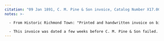 ```yaml
---
citation: "09 Jan 1891, C. M. Pine & Son invoice, Catalog Number X17.0031, Staten Island Historical Society, Historic Richmond Town, [historicrichmondtown.org](https://www.historicrichmondtown.org)."
notes: >-

  - From Historic Richmond Town: "Printed and handwritten invoice on billhead, black, pink, and blue ink on paper. Printed and handwritten inscription at top: "Ledger 9 / Folio 355 / Jan 9 1891 / Mr. N.M. Heal / BOUGHT OF C.M. PINE & SON, / Staple AND Fancy Groceries. / C. M. PINE. / C. THEO. PINE. / Accounts settled monthly, and interest charged from date of purchase if not promptly paid." At left is a printed inscription within a printed border: "ESTABLISHED 1848 / ALWAYS ON HAND A LARGE AND / COMPLETE STOCK OF / DRY GOODS, GROCERIES / YANKEE NOTIONS, / HARDWARE / BOOTS, SHOES AND RUBBERS. / HAY, STRAW AND FEED, / PAINTS, OILS, &C. / OPPOSITE POST OFFICE." At bottom, a handwritten inscription on printed blue and red lines indicates that the bill is for citron and four yards of gingham, purchased on December 2, and ten buttons purchased on January 7."

  - This invoice was dated a few weeks before C. M. Pine & Son failed.
---
```



